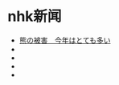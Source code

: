 # nhk新闻

- [熊の被害　今年はとても多い](https://www3.nhk.or.jp/news/easy/ne2025080711209/ne2025080711209.html)
- []()
- []()
- []()
- 
